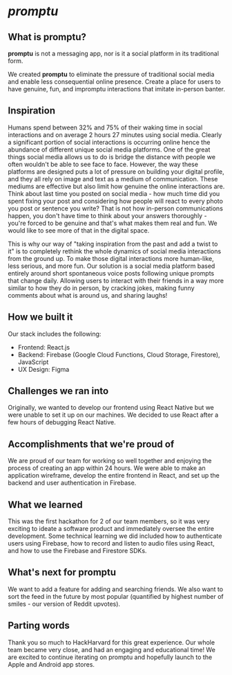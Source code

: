 # *promptu*
## What is promptu?

**promptu** is not a messaging app, nor is it a social platform in its traditional form. 

We created **promptu** to eliminate the pressure of traditional social media and enable less consequential online presence. Create a place for users to have genuine, fun, and impromptu interactions that imitate in-person banter.

## Inspiration
Humans spend between 32% and 75% of their waking time in social interactions and on average 2 hours 27 minutes using social media. Clearly a significant portion of social interactions is occurring online hence the abundance of different unique social media platforms. One of the great things social media allows us to do is bridge the distance with people we often wouldn't be able to see face to face. However, the way these platforms are designed puts a lot of pressure on building your digital profile, and they all rely on image and text as a medium of communication. These mediums are effective but also limit how genuine the online interactions are. Think about last time you posted on social media - how much time did you spent fixing your post and considering how people will react to every photo you post or sentence you write? That is not how in-person communications happen, you don't have time to think about your answers thoroughly - you're forced to be genuine and that's what makes them real and fun. We would like to see more of that in the digital space. 

This is why our way of "taking inspiration from the past and add a twist to it" is to completely rethink the whole dynamics of social media interactions from the ground up. To make those digital interactions more human-like, less serious, and more fun. Our solution is a social media platform based entirely around short spontaneous voice posts following unique prompts that change daily. Allowing users to interact with their friends in a way more similar to how they do in person, by cracking jokes, making funny comments about what is around us, and sharing laughs! 

## How we built it

Our stack includes the following:

- Frontend: React.js
- Backend: Firebase (Google Cloud Functions, Cloud Storage, Firestore), JavaScript
- UX Design: Figma

## Challenges we ran into

Originally, we wanted to develop our frontend using React Native but we were unable to set it up on our machines. We decided to use React after a few hours of debugging React Native.

## Accomplishments that we're proud of

We are proud of our team for working so well together and enjoying the process of creating an app within 24 hours. We were able to make an application wireframe, develop the entire frontend in React, and set up the backend and user authentication in Firebase.

## What we learned

This was the first hackathon for 2 of our team members, so it was very exciting to ideate a software product and immediately oversee the entire development. Some technical learning we did included how to authenticate users using Firebase, how to record and listen to audio files using React, and how to use the Firebase and Firestore SDKs.

## What's next for promptu

We want to add a feature for adding and searching friends. We also want to sort the feed in the future by most popular (quantified by highest number of smiles - our version of Reddit upvotes).

## Parting words

Thank you so much to HackHarvard for this great experience. Our whole team became very close, and had an engaging and educational time! We are excited to continue iterating on promptu and hopefully launch to the Apple and Android app stores.
